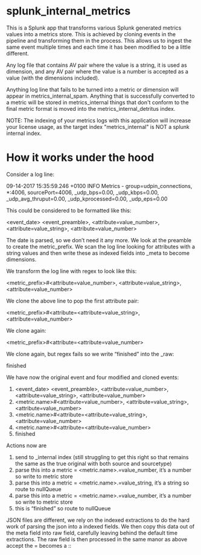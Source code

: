 # splunk_internal_metrics

This is a Splunk app that transforms various Splunk generated metrics values into a metrics store. This is achieved by cloning events in the pipeline and transforming them in the process. This allows us to ingest the same event multiple times and each time it has been modified to be a little different.

Any log file that contains AV pair where the value is a string, it is used as dimension, and any AV pair where the value is a number is accepted as a value (with the dimensions included).

Anything log line that fails to be turned into a metric or dimension will appear in metrics_internal_spam. Anything that is successfully converted to a metric will be stored in metrics_internal things that don't conform to the final metric format is moved into the metrics_internal_detritus index.

NOTE: The indexing of your metrics logs with this application will increase your license usage, as the target index "metrics_internal" is NOT a splunk internal index. 

# How it works under the hood

Consider a log line:

09-14-2017 15:35:59.246 +0100 INFO  Metrics - group=udpin_connections, *:4006, sourcePort=4006, _udp_bps=0.00, _udp_kbps=0.00, _udp_avg_thruput=0.00, _udp_kprocessed=0.00, _udp_eps=0.00

This could be considered to be formatted like this:

<event_date> <event_preamble>, <attribute=value_number>, <attribute=value_string>, <attribute=value_number>
 
The date is parsed, so we don’t need it any more. We look at the preamble to create the metric_prefix. We scan the log line looking for attributes with a string values and then write these as indexed fields into _meta to become dimensions.
 
We transform the log line with regex to look like this:

<metric_prefix>#<attribute=value_number>, <attribute=value_string>, <attribute=value_number>
 
We clone the above line to pop the first attribute pair:

<metric_prefix>#<attribute=<attribute=value_string>, <attribute=value_number>
 
We clone again:

<metric_prefix>#<attribute=<attribute=value_number>
 
We clone again, but regex fails so we write “finished” into the _raw:

finished
 
We have now the original event and four modified and cloned events:
 
1. <event_date> <event_preamble>, <attribute=value_number>, <attribute=value_string>, <attribute=value_number>
2. <metric.name>#<attribute=value_number>, <attribute=value_string>, <attribute=value_number>
3. <metric.name>#<attribute=<attribute=value_string>, <attribute=value_number>
4. <metric.name>#<attribute=<attribute=value_number>
5. finished
 
Actions now are
 
1. send to _internal index (still struggling to get this right so that remains the same as the true original with both source and sourcetype)
2. parse this into a metric = <metric.name>.<attribute>=value_number, it’s a number so write to metric store
3. parse this into a metric = <metric.name>.<attribute>=value_string, it’s a string so route to nullQueue
4. parse this into a metric = <metric.name>.<attribute>=value_number, it’s a number so write to metric store
5. this is “finished” so route to nullQueue

JSON files are different, we rely on the indexed extractions to do the hard work of parsing the json into a indexed fields. We then copy this data out of the meta field into raw field, carefully leaving behind the default time extractions. The raw field is then processed in the same manor as above accept the = becomes a :: 
